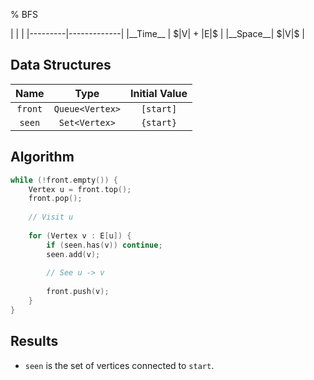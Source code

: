 % BFS

<div class="no-stretch">
|         |             |
|---------|-------------|
|__Time__ | $|V| + |E|$ |
|__Space__| $|V|$       |
</div>

## Data Structures
| Name    | Type            | Initial Value |
|:-------:|:---------------:|:-------------:|
| `front` | `Queue<Vertex>` | `[start]`     |
| `seen`  | `Set<Vertex>`   | `{start}`     |

## Algorithm
```c++
while (!front.empty()) {
    Vertex u = front.top();
    front.pop();
    
    // Visit u
    
    for (Vertex v : E[u]) {
        if (seen.has(v)) continue;
        seen.add(v);
        
        // See u -> v
        
        front.push(v);
    }
}
```

## Results
- `seen` is the set of vertices connected to `start`.
